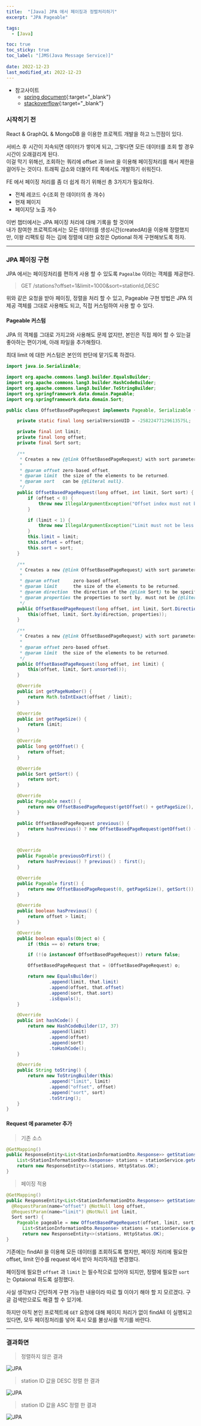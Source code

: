 ```yaml
---
title:  "[Java] JPA 에서 페이징과 정렬처리하기"
excerpt: "JPA Pageable"

tags:
  - [Java]

toc: true
toc_sticky: true
toc_label: "[JMS(Java Message Service)]"
 
date: 2022-12-23
last_modified_at: 2022-12-23
---
```


- 참고사이트
  - [spring document](https://docs.spring.io/spring-data/jpa/docs/current/reference/html/#repositories){:target="_blank"}
  - [stackoverflow](https://stackoverflow.com/questions/25008472/pagination-in-spring-data-jpa-limit-and-offset){:target="_blank"}


### 시작히기 전

React & GraphQL & MongoDB 을 이용한 프로젝트 개발을 하고 느낀점이 있다.<br>

서비스 후 시간이 지속되면 데이터가 쌓이게 되고, 그렇다면 모든 데이터를 조회 할 경우 시간이 오래걸리게 된다. <br>
이걸 막기 위해선, 조회하는 쿼리에 offset 과 limit 을 이용해 페이징처리를 해서 제한을 걸어두는 것이다. 트래픽 감소와 더불어 FE 쪽에서도 개발하기 쉬워진다. <br>


FE 에서 페이징 처리를 좀 더 쉽게 하기 위해선 총 3가지가 필요하다. <br>

- 전체 레코드 수(조회 한 데이터의 총 개수)
- 현재 페이지
- 페이지당 노출 개수

이번 챕터에서는 JPA 페이징 처리에 대해 기록을 할 것이며 <br>
내가 참여한 프로젝트에서는 모든 데이터를 생성시간(createdAt)을 이용해 정렬했지만, 이왕 리팩토링 하는 김에 정렬에 대한 요청은 Optional 하게 구현해보도록 하자.


<hr/>


### JPA 페이징 구현

JPA 에서는 페이징처리를 편하게 사용 할 수 있도록 `Pagealbe` 이라는 객체를 제공한다. <br>

> GET /stations?offset=1&limit=1000&sort=stationId,DESC


위와 같은 요청을 받아 페이징, 정렬을 처리 할 수 있고, Pageable 구현 방법은 JPA 의 제공 객체를 그대로 사용해도 되고, 직접 커스텀하여 사용 할 수 있다.


#### Pageable 커스텀

JPA 의 객체를 그대로 가지고와 사용해도 문제 없지만, 본인은 직접 제어 할 수 있는걸 좋아하는 편이기에, 아래 파일을 추가해줬다.

최대 limit 에 대한 커스텀은 본인의 판단에 맡기도록 하겠다.


```java
import java.io.Serializable;

import org.apache.commons.lang3.builder.EqualsBuilder;
import org.apache.commons.lang3.builder.HashCodeBuilder;
import org.apache.commons.lang3.builder.ToStringBuilder;
import org.springframework.data.domain.Pageable;
import org.springframework.data.domain.Sort;

public class OffsetBasedPageRequest implements Pageable, Serializable {

    private static final long serialVersionUID = -25822477129613575L;

    private final int limit;
    private final long offset;
    private final Sort sort;

    /**
     * Creates a new {@link OffsetBasedPageRequest} with sort parameters applied.
     *
     * @param offset zero-based offset.
     * @param limit  the size of the elements to be returned.
     * @param sort   can be {@literal null}.
     */
    public OffsetBasedPageRequest(long offset, int limit, Sort sort) {
        if (offset < 0) {
            throw new IllegalArgumentException("Offset index must not be less than zero!");
        }

        if (limit < 1) {
            throw new IllegalArgumentException("Limit must not be less than one!");
        }
        this.limit = limit;
        this.offset = offset;
        this.sort = sort;
    }

    /**
     * Creates a new {@link OffsetBasedPageRequest} with sort parameters applied.
     *
     * @param offset     zero-based offset.
     * @param limit      the size of the elements to be returned.
     * @param direction  the direction of the {@link Sort} to be specified, can be {@literal null}.
     * @param properties the properties to sort by, must not be {@literal null} or empty.
     */
    public OffsetBasedPageRequest(long offset, int limit, Sort.Direction direction, String... properties) {
        this(offset, limit, Sort.by(direction, properties));
    }

    /**
     * Creates a new {@link OffsetBasedPageRequest} with sort parameters applied.
     *
     * @param offset zero-based offset.
     * @param limit  the size of the elements to be returned.
     */
    public OffsetBasedPageRequest(long offset, int limit) {
        this(offset, limit, Sort.unsorted());
    }

    @Override
    public int getPageNumber() {
        return Math.toIntExact(offset / limit);
    }

    @Override
    public int getPageSize() {
        return limit;
    }

    @Override
    public long getOffset() {
        return offset;
    }

    @Override
    public Sort getSort() {
        return sort;
    }

    @Override
    public Pageable next() {
        return new OffsetBasedPageRequest(getOffset() + getPageSize(), getPageSize(), getSort());
    }

    public OffsetBasedPageRequest previous() {
        return hasPrevious() ? new OffsetBasedPageRequest(getOffset() - getPageSize(), getPageSize(), getSort()) : this;
    }


    @Override
    public Pageable previousOrFirst() {
        return hasPrevious() ? previous() : first();
    }

    @Override
    public Pageable first() {
        return new OffsetBasedPageRequest(0, getPageSize(), getSort());
    }

    @Override
    public boolean hasPrevious() {
        return offset > limit;
    }

    @Override
    public boolean equals(Object o) {
        if (this == o) return true;

        if (!(o instanceof OffsetBasedPageRequest)) return false;

        OffsetBasedPageRequest that = (OffsetBasedPageRequest) o;

        return new EqualsBuilder()
                .append(limit, that.limit)
                .append(offset, that.offset)
                .append(sort, that.sort)
                .isEquals();
    }

    @Override
    public int hashCode() {
        return new HashCodeBuilder(17, 37)
                .append(limit)
                .append(offset)
                .append(sort)
                .toHashCode();
    }

    @Override
    public String toString() {
        return new ToStringBuilder(this)
                .append("limit", limit)
                .append("offset", offset)
                .append("sort", sort)
                .toString();
    }
}
```


#### Request 에 parameter 추가


> 기존 소스

```java
@GetMapping()
public ResponseEntity<List<StationInformationDto.Response>> getStations() {
    List<StationInformationDto.Response> stations = stationService.getAllStations();
    return new ResponseEntity<>(stations, HttpStatus.OK);
}

```


> 페이징 적용

```java
@GetMapping()
public ResponseEntity<List<StationInformationDto.Response>> getStations(
  @RequestParam(name="offset") @NotNull long offset,
  @RequestParam(name="limit") @NotNull int limit,
  Sort sort) {
    Pageable pageable = new OffsetBasedPageRequest(offset, limit, sort);
      List<StationInformationDto.Response> stations = stationService.getAllStations(pageable);
      return new ResponseEntity<>(stations, HttpStatus.OK);
}

```


기존에는 findAll 을 이용해 모든 데이터를 조회하도록 했지만, 페이징 처리에 필요한 offset, limit 인수를 request 에서 받아 처리하게끔 변경했다. <br>

페이징에 필요한 `offset` 과 `limit` 는 필수적으로 있어야 되지만, 정렬에 필요한 `sort` 는 Optaional 하도록 설정했다. <br>

사실 생각보다 간단하게 구현 가능한 내용이라 따로 뭘 이야기 해야 할 지 모르겠다. 구글 검색만으로도 해결 할 수 있기에. <br>

하지만 아직 본인 프로젝트에 `GET` 요청에 대해 페이지 처리가 없이 findAll 이 실행되고 있다면, 모두 페이징처리를 넣어 혹시 모를 불상사를 막기를 바란다.


<hr/>

### 결과화면

> 정렬하지 않은 결과

![JPA](/assets/image/springboot/Springboot_jpa_03.PNG)

> station ID 값을 DESC 정렬 한 결과

![JPA](/assets/image/springboot/Springboot_jpa_01.PNG)

> station ID 값을 ASC 정렬 한 결과

![JPA](/assets/image/springboot/Springboot_jpa_02.PNG)